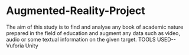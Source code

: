 # Augmented-Reality-Project
The aim of this study is to find and analyse any book of academic nature prepared in the field of education and augment any data such as video, audio or some textual information on the
given target.
TOOLS USED-- Vuforia 
             Unity



